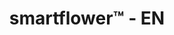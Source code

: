 ---
description: 可移动式太阳能发电车。可见太阳能产业泡沫破裂真把人给逼急了。
layout: post
results:
- primaryGenreName: Catalogs
  version: '1.0'
  artworkUrl100: http://a1569.phobos.apple.com/us/r30/Purple4/v4/98/4c/cc/984ccca7-2807-95fc-59a1-7ac319ed9156/mzl.uehadjym.png
  trackViewUrl: https://itunes.apple.com/cn/app/smartflower-en/id913487116?mt=8&uo=4
  artworkUrl60: http://a1638.phobos.apple.com/us/r30/Purple5/v4/75/50/04/755004f2-5715-73d5-6365-4a25d4f657a7/Icon-72.png
  minimumOsVersion: '6.0'
  sellerName: BOSCHFAHRIAN UG (haftungsbeschr�nkt)
  supportedDevices:
  - iPadThirdGen4G
  - iPadFourthGen
  - iPadMini
  - iPadFourthGen4G
  - iPad2Wifi
  - iPadMini4G
  - iPadThirdGen
  - iPad23G
  genres:
  - 商品指南
  trackName: smartflower™ - EN
  description: The world has never seen photovoltaic technology like this.
    With smartflower™, we have created the world’s first all-in-one plug &
    play photovoltaic system, which, in addition to an exceptional and timeless
    design, contains intelligent high-end technology which is light and easy
    to operate. Thanks to its technical features – the smart features – smartflower™
    operates automatically and independently. All at the touch of a button.
    It is all taken care of.
  price: 0
  trackId: 913487116
  releaseDate: '2014-09-07T01:14:50Z'
  screenshotUrls: &a []
  artistViewUrl: https://itunes.apple.com/cn/artist/bosch-fahrian/id908987886?uo=4
  primaryGenreId: 6022
  kind: software
  fileSizeBytes: '58750706'
  bundleId: com.smartflower.catalog.en
  sellerUrl: https://www.smartflower.com
  trackContentRating: 4+
  artistName: BOSCH•FAHRIAN
  trackCensoredName: smartflower™ - EN
  isGameCenterEnabled: false
  contentAdvisoryRating: 4+
  languageCodesISO2A:
  - EN
  features: *a
  wrapperType: software
  artworkUrl512: http://a1569.phobos.apple.com/us/r30/Purple4/v4/98/4c/cc/984ccca7-2807-95fc-59a1-7ac319ed9156/mzl.uehadjym.png
  formattedPrice: 免费
  artistId: 908987886
  genreIds:
  - '6022'
  currency: CNY
  ipadScreenshotUrls:
  - http://a4.mzstatic.com/us/r30/Purple3/v4/44/9e/4a/449e4a9d-20eb-8643-d3a8-62b9182b317d/screen480x480.jpeg
  - http://a3.mzstatic.com/us/r30/Purple4/v4/bf/f3/c3/bff3c3e0-b4cd-d0a3-bc01-842aa1bad525/screen480x480.jpeg
  - http://a1.mzstatic.com/us/r30/Purple3/v4/11/8f/1a/118f1ad7-d46b-e5d6-aa60-14e6765deb0f/screen480x480.jpeg
category: 商品指南
tags: tag1
resultCount: 1
title: smartflower™ - EN

---